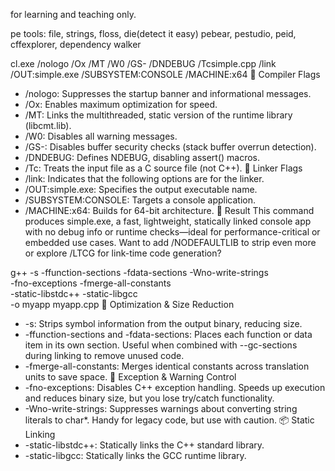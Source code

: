 for learning and teaching only.

pe tools:
file, strings, floss, die(detect it easy)
pebear, pestudio, peid, cffexplorer, dependency walker


cl.exe /nologo /Ox /MT /W0 /GS- /DNDEBUG /Tcsimple.cpp /link /OUT:simple.exe /SUBSYSTEM:CONSOLE /MACHINE:x64
🧵 Compiler Flags
- /nologo: Suppresses the startup banner and informational messages.
- /Ox: Enables maximum optimization for speed.
- /MT: Links the multithreaded, static version of the runtime library (libcmt.lib).
- /W0: Disables all warning messages.
- /GS-: Disables buffer security checks (stack buffer overrun detection).
- /DNDEBUG: Defines NDEBUG, disabling assert() macros.
- /Tc: Treats the input file as a C source file (not C++).
🔗 Linker Flags
- /link: Indicates that the following options are for the linker.
- /OUT:simple.exe: Specifies the output executable name.
- /SUBSYSTEM:CONSOLE: Targets a console application.
- /MACHINE:x64: Builds for 64-bit architecture.
🧪 Result
This command produces simple.exe, a fast, lightweight, statically linked console app with no debug info or runtime checks—ideal for performance-critical or embedded use cases.
Want to add /NODEFAULTLIB to strip even more or explore /LTCG for link-time code generation?

g++ -s -ffunction-sections -fdata-sections -Wno-write-strings \
    -fno-exceptions -fmerge-all-constants \
    -static-libstdc++ -static-libgcc \
    -o myapp myapp.cpp
🧵 Optimization & Size Reduction
- -s: Strips symbol information from the output binary, reducing size.
- -ffunction-sections and -fdata-sections: Places each function or data item in its own section. Useful when combined with --gc-sections during linking to remove unused code.
- -fmerge-all-constants: Merges identical constants across translation units to save space.
🚫 Exception & Warning Control
- -fno-exceptions: Disables C++ exception handling. Speeds up execution and reduces binary size, but you lose try/catch functionality.
- -Wno-write-strings: Suppresses warnings about converting string literals to char*. Handy for legacy code, but use with caution.
📦 Static Linking
- -static-libstdc++: Statically links the C++ standard library.
- -static-libgcc: Statically links the GCC runtime library.
